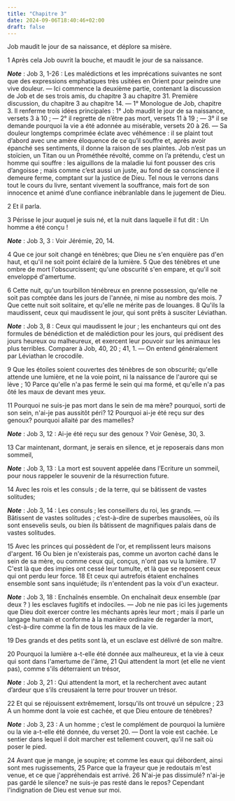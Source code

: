 ```yaml
---
title: "Chapitre 3"
date: 2024-09-06T18:40:46+02:00
draft: false
---
```



Job maudit le jour de sa naissance, et déplore sa misère.


1 Après cela Job ouvrit la bouche, et maudit le jour de sa naissance.

***Note*** :  Job 3, 1-26 : Les malédictions et les imprécations suivantes ne sont que des expressions emphatiques très usitées en Orient pour peindre une vive douleur. ― Ici commence la deuxième partie, contenant la discussion de Job et de ses trois amis, du chapitre 3 au chapitre 31. Première discussion, du chapitre 3 au chapitre 14. ― 1° Monologue de Job, chapitre 3. Il renferme trois idées principales : 1° Job maudit le jour de sa naissance, versets 3 à 10 ; ― 2° il regrette de n’être pas mort, versets 11 à 19 ; ― 3° il se demande pourquoi la vie a été adonnée au misérable, versets 20 à 26. ― Sa douleur longtemps comprimée éclate avec véhémence : il se plaint tout d’abord avec une amère éloquence de ce qu’il souffre et, après avoir épanché ses sentiments, il donne la raison de ses plaintes. Job n’est pas un stoïcien, un Titan ou un Prométhée révolté, comme on l’a prétendu, c’est un homme qui souffre : les aiguillons de la maladie lui font pousser des cris d’angoisse ; mais comme c’est aussi un juste, au fond de sa
conscience il demeure ferme, comptant sur la justice de Dieu. Tel nous le verrons dans tout le cours du livre, sentant vivement la souffrance, mais fort de son innocence et animé d’une confiance inébranlable dans le jugement de Dieu.

2 Et il parla.


3 Périsse le jour auquel je suis né, et la nuit dans laquelle il fut dit : Un homme a été conçu !

***Note*** :  Job 3, 3 : Voir Jérémie, 20, 14.


4 Que ce jour soit changé en ténèbres; que Dieu ne s'en enquière pas d'en haut, et qu'il ne soit point éclairé de la lumière. 5 Que des ténèbres et une ombre de mort l'obscurcissent; qu'une obscurité s'en empare, et qu'il soit enveloppé d'amertume.


6 Cette nuit, qu'un tourbillon ténébreux en prenne possession, qu'elle ne soit pas comptée dans les jours de l'année, ni mise au nombre des mois. 7 Que cette nuit soit solitaire, et qu'elle ne mérite pas de louanges. 8 Qu'ils la maudissent, ceux qui maudissent le jour, qui sont prêts à susciter Léviathan.

***Note*** :  Job 3, 8 : Ceux qui maudissent le jour ; les enchanteurs qui ont des formules de bénédiction et de malédiction pour les jours, qui prédisent des jours heureux ou malheureux, et exercent leur pouvoir sur les animaux les plus terribles. Comparer à Job, 40, 20 ; 41, 1. ― On entend généralement par Léviathan le crocodile.

9 Que les étoiles soient couvertes des ténèbres de son obscurité; qu'elle attende une lumière, et ne la voie point, ni la naissance de l'aurore qui se lève ; 10 Parce qu'elle n'a pas fermé le sein qui ma formé, et qu'elle n'a pas ôté les maux de devant mes yeux.


11 Pourquoi ne suis-je pas mort dans le sein de ma mère? pourquoi, sorti de son sein, n'ai-je pas aussitôt péri? 12 Pourquoi ai-je été reçu sur des genoux? pourquoi allaité par des mamelles?

***Note*** :  Job 3, 12 : Ai-je été reçu sur des genoux ? Voir Genèse, 30, 3.

13 Car maintenant, dormant, je serais en silence, et je reposerais dans mon sommeil,

***Note*** :  Job 3, 13 : La mort est souvent appelée dans l’Ecriture un sommeil, pour nous rappeler le souvenir de la résurrection future.

14 Avec les rois et les consuls ; de la terre, qui se bâtissent de vastes solitudes;

***Note*** :  Job 3, 14 : Les consuls ; les conseillers du roi, les grands. ― Bâtissent de vastes solitudes ; c’est-à-dire de superbes mausolées, où ils sont ensevelis seuls, ou bien ils bâtissent de magnifiques palais dans de vastes solitudes.

15 Avec les princes qui possèdent de l'or, et remplissent leurs maisons d'argent. 16 Ou bien je n'existerais pas, comme un avorton caché dans le sein de sa mère, ou comme ceux qui, conçus, n'ont pas vu la lumière. 17 C'est là que des impies ont cessé leur tumulte, et là que se reposent ceux qui ont perdu leur force. 18 Et ceux qui autrefois étaient enchaînes ensemble sont sans inquiétude; ils n'entendent pas la voix d'un exacteur.

***Note*** :  Job 3, 18 : Enchaînés ensemble. On enchaînait deux ensemble (par deux ? ) les esclaves fugitifs et indociles. ― Job ne nie pas ici les jugements que Dieu doit exercer contre les méchants après leur mort ; mais il parle un langage humain et conforme à la manière ordinaire de regarder la mort, c’est-à-dire comme la fin de tous les maux de la vie.

19 Des grands et des petits sont là, et un esclave est délivré de son maître.


20 Pourquoi la lumière a-t-elle été donnée aux malheureux, et la vie à ceux qui sont dans l'amertume de l'âme, 21 Qui attendent la mort (et elle ne vient pas), comme s'ils déterraient un trésor,

***Note*** :  Job 3, 21 : Qui attendent la mort, et la recherchent avec autant d’ardeur que s’ils creusaient la terre pour trouver un trésor.

22 Et qui se réjouissent extrêmement, lorsqu'ils ont trouvé un sépulcre ; 23 A un homme dont la voie est cachée, et que Dieu entoure de ténèbres?

***Note*** :  Job 3, 23 : A un homme ; c’est le complément de pourquoi la lumière ou la vie a-t-elle été donnée, du verset 20. ― Dont la voie est cachée. Le sentier dans lequel il doit marcher est tellement couvert, qu’il ne sait où poser le pied.


24 Avant que je mange, je soupire; et comme les eaux qui débordent, ainsi sont mes rugissements, 25 Parce que la frayeur que je redoutais m'est venue, et ce que j'appréhendais est arrivé. 26 N'ai-je pas dissimulé? n'ai-je pas gardé le silence? ne suis-je pas resté dans le repos? Cependant l'indignation de Dieu est venue sur moi.

